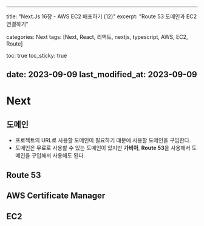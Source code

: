 
---
title: "Next.Js 16장 - AWS EC2 배포하기 (12)"
excerpt: "Route 53 도메인과 EC2 연결하기"

categories: Next
tags: [Next, React, 리액트, nextjs, typescript, AWS, EC2, Route]

toc: true
toc_sticky: true

date: 2023-09-09
last_modified_at: 2023-09-09
---

# Next
## 도메인
- 프로젝트의 URL로 사용할 도메인이 필요하기 떄문에 사용할 도메인을 구입한다.
- 도메인은 무료로 사용할 수 있는 도메인이 있지만 **가비아**, **Route 53**을 사용해서 도메인을 구입해서 사용해도 된다.

## Route 53

## AWS Certificate Manager

## EC2
